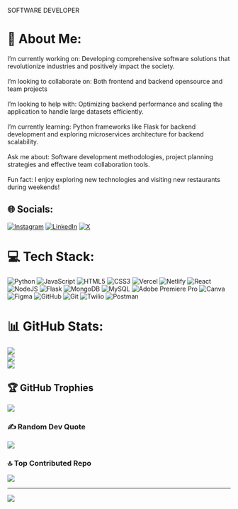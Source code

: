 SOFTWARE DEVELOPER
# 💫 About Me:
I’m currently working on: Developing comprehensive software solutions that revolutionize industries and positively impact the society.<br><br>I’m looking to collaborate on: Both frontend and backend opensource and team projects<br><br>I’m looking to help with: Optimizing backend performance and scaling the application to handle large datasets efficiently.<br><br>I’m currently learning: Python frameworks like Flask for backend development and exploring microservices architecture for backend scalability.<br><br>Ask me about: Software development methodologies, project planning strategies and effective team collaboration tools.<br><br>Fun fact: I enjoy exploring new technologies and visiting new restaurants during weekends!


## 🌐 Socials:
[![Instagram](https://img.shields.io/badge/Instagram-%23E4405F.svg?logo=Instagram&logoColor=white)](https://instagram.com/Cheruiyot._) [![LinkedIn](https://img.shields.io/badge/LinkedIn-%230077B5.svg?logo=linkedin&logoColor=white)](https://linkedin.com/in/EugeneCheruiyot) [![X](https://img.shields.io/badge/X-black.svg?logo=X&logoColor=white)](https://x.com/GENEKOECH) 

# 💻 Tech Stack:
![Python](https://img.shields.io/badge/python-3670A0?style=plastic&logo=python&logoColor=ffdd54) ![JavaScript](https://img.shields.io/badge/javascript-%23323330.svg?style=plastic&logo=javascript&logoColor=%23F7DF1E) ![HTML5](https://img.shields.io/badge/html5-%23E34F26.svg?style=plastic&logo=html5&logoColor=white) ![CSS3](https://img.shields.io/badge/css3-%231572B6.svg?style=plastic&logo=css3&logoColor=white) ![Vercel](https://img.shields.io/badge/vercel-%23000000.svg?style=plastic&logo=vercel&logoColor=white) ![Netlify](https://img.shields.io/badge/netlify-%23000000.svg?style=plastic&logo=netlify&logoColor=#00C7B7) ![React](https://img.shields.io/badge/react-%2320232a.svg?style=plastic&logo=react&logoColor=%2361DAFB) ![NodeJS](https://img.shields.io/badge/node.js-6DA55F?style=plastic&logo=node.js&logoColor=white) ![Flask](https://img.shields.io/badge/flask-%23000.svg?style=plastic&logo=flask&logoColor=white) ![MongoDB](https://img.shields.io/badge/MongoDB-%234ea94b.svg?style=plastic&logo=mongodb&logoColor=white) ![MySQL](https://img.shields.io/badge/mysql-4479A1.svg?style=plastic&logo=mysql&logoColor=white) ![Adobe Premiere Pro](https://img.shields.io/badge/Adobe%20Premiere%20Pro-9999FF.svg?style=plastic&logo=Adobe%20Premiere%20Pro&logoColor=white) ![Canva](https://img.shields.io/badge/Canva-%2300C4CC.svg?style=plastic&logo=Canva&logoColor=white) ![Figma](https://img.shields.io/badge/figma-%23F24E1E.svg?style=plastic&logo=figma&logoColor=white) ![GitHub](https://img.shields.io/badge/github-%23121011.svg?style=plastic&logo=github&logoColor=white) ![Git](https://img.shields.io/badge/git-%23F05033.svg?style=plastic&logo=git&logoColor=white) ![Twilio](https://img.shields.io/badge/Twilio-F22F46?style=plastic&logo=Twilio&logoColor=white) ![Postman](https://img.shields.io/badge/Postman-FF6C37?style=plastic&logo=postman&logoColor=white)
# 📊 GitHub Stats:
![](https://github-readme-stats.vercel.app/api?username=SimplyGene&theme=blue-green&hide_border=true&include_all_commits=false&count_private=false)<br/>
![](https://github-readme-streak-stats.herokuapp.com/?user=SimplyGene&theme=blue-green&hide_border=true)<br/>
![](https://github-readme-stats.vercel.app/api/top-langs/?username=SimplyGene&theme=blue-green&hide_border=true&include_all_commits=false&count_private=false&layout=compact)

## 🏆 GitHub Trophies
![](https://github-profile-trophy.vercel.app/?username=SimplyGene&theme=codeSTACKr&no-frame=false&no-bg=true&margin-w=4)

### ✍️ Random Dev Quote
![](https://quotes-github-readme.vercel.app/api?type=horizontal&theme=dark)

### 🔝 Top Contributed Repo
![](https://github-contributor-stats.vercel.app/api?username=SimplyGene&limit=5&theme=dark&combine_all_yearly_contributions=true)

---
[![](https://visitcount.itsvg.in/api?id=SimplyGene&icon=0&color=3)](https://visitcount.itsvg.in)

<!-- Proudly created with GPRM ( https://gprm.itsvg.in ) -->
